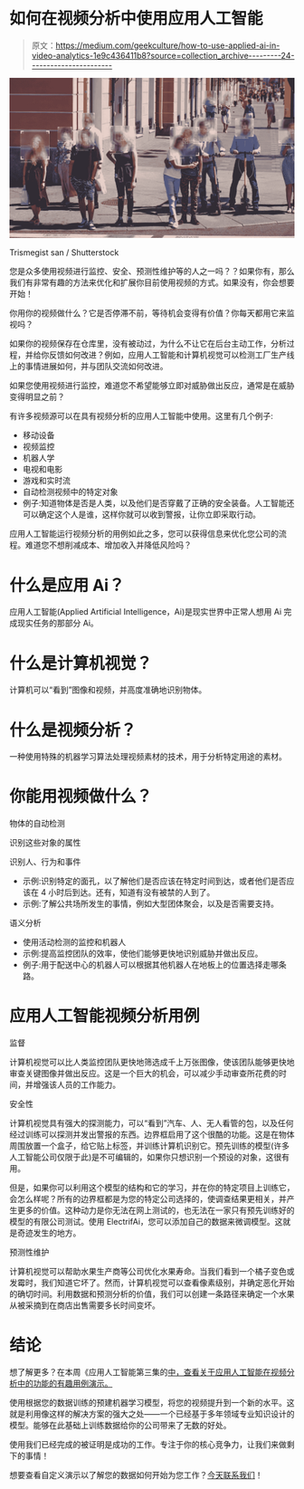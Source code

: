 # 如何在视频分析中使用应用人工智能

> 原文：<https://medium.com/geekculture/how-to-use-applied-ai-in-video-analytics-1e9c436411b8?source=collection_archive---------24----------------------->

![](img/d8c5051a9d6b46c99cf7632cef830266.png)

Trismegist san / Shutterstock

您是众多使用视频进行监控、安全、预测性维护等的人之一吗？？如果你有，那么我们有非常有趣的方法来优化和扩展你目前使用视频的方式。如果没有，你会想要开始！

你用你的视频做什么？它是否停滞不前，等待机会变得有价值？你每天都用它来监视吗？

如果你的视频保存在仓库里，没有被动过，为什么不让它在后台主动工作，分析过程，并给你反馈如何改进？例如，应用人工智能和计算机视觉可以检测工厂生产线上的事情进展如何，并与团队交流如何改进。

如果您使用视频进行监控，难道您不希望能够立即对威胁做出反应，通常是在威胁变得明显之前？

有许多视频源可以在具有视频分析的应用人工智能中使用。这里有几个例子:

*   移动设备
*   视频监控
*   机器人学
*   电视和电影
*   游戏和实时流
*   自动检测视频中的特定对象
*   例子:知道物体是否是人类，以及他们是否穿戴了正确的安全装备。人工智能还可以确定这个人是谁，这样你就可以收到警报，让你立即采取行动。

应用人工智能运行视频分析的用例如此之多，您可以获得信息来优化您公司的流程。难道您不想削减成本、增加收入并降低风险吗？

# 什么是应用 Ai？

应用人工智能(Applied Artificial Intelligence，Ai)是现实世界中正常人想用 Ai 完成现实任务的那部分 Ai。

# 什么是计算机视觉？

计算机可以“看到”图像和视频，并高度准确地识别物体。

# 什么是视频分析？

一种使用特殊的机器学习算法处理视频素材的技术，用于分析特定用途的素材。

# 你能用视频做什么？

物体的自动检测

识别这些对象的属性

识别人、行为和事件

*   示例:识别特定的面孔，以了解他们是否应该在特定时间到达，或者他们是否应该在 4 小时后到达。还有，知道有没有被禁的人到了。
*   示例:了解公共场所发生的事情，例如大型团体聚会，以及是否需要支持。

语义分析

*   使用活动检测的监控和机器人
*   示例:提高监控团队的效率，使他们能够更快地识别威胁并做出反应。
*   例子:用于配送中心的机器人可以根据其他机器人在地板上的位置选择走哪条路。

# 应用人工智能视频分析用例

监督

计算机视觉可以比人类监控团队更快地筛选成千上万张图像，使该团队能够更快地审查关键图像并做出反应。这是一个巨大的机会，可以减少手动审查所花费的时间，并增强该人员的工作能力。

安全性

计算机视觉具有强大的探测能力，可以“看到”汽车、人、无人看管的包，以及任何经过训练可以探测并发出警报的东西。边界框启用了这个很酷的功能。这是在物体周围放置一个盒子，给它贴上标签，并训练计算机识别它。预先训练的模型(许多人工智能公司仅限于此)是不可编辑的，如果你只想识别一个预设的对象，这很有用。

但是，如果你可以利用这个模型的结构和它的学习，并在你的特定项目上训练它，会怎么样呢？所有的边界框都是为您的特定公司选择的，使调查结果更相关，并产生更多的价值。这种动力是你无法在网上测试的，也无法在一家只有预先训练好的模型的有限公司测试。使用 ElectrifAi，您可以添加自己的数据来微调模型。这就是奇迹发生的地方。

预测性维护

计算机视觉可以帮助水果生产商等公司优化水果寿命。当我们看到一个橘子变色或发霉时，我们知道它坏了。然而，计算机视觉可以查看像素级别，并确定恶化开始的确切时间。利用数据和预测分析的价值，我们可以创建一条路径来确定一个水果从被采摘到在商店出售需要多长时间变坏。

# 结论

想了解更多？在本周《应用人工智能第三集的[中，查看关于应用人工智能在视频分析中的功能的有趣用例演示。](https://www.youtube.com/watch?v=mHCoQn2J2KU)

使用根据您的数据训练的预建机器学习模型，将您的视频提升到一个新的水平。这就是利用像这样的解决方案的强大之处——一个已经基于多年领域专业知识设计的模型。能够在此基础上训练数据给你的公司带来了无数的好处。

使用我们已经完成的被证明是成功的工作。专注于你的核心竞争力，让我们来做剩下的事情！

想要查看自定义演示以了解您的数据如何开始为您工作？[今天联系我们](https://electrifai.net/contact#lets-talk)！